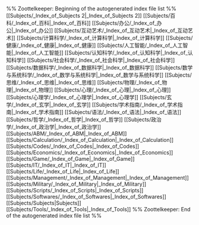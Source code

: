 %% Zoottelkeeper: Beginning of the autogenerated index file list  %%
 [[Subjects/_Index_of_Subjects 2|_Index_of_Subjects 2]]
 [[Subjects/百科/_Index_of_百科|_Index_of_百科]]
 [[Subjects/办公/_Index_of_办公|_Index_of_办公]]
 [[Subjects/互动艺术/_Index_of_互动艺术|_Index_of_互动艺术]]
 [[Subjects/计算科学/_Index_of_计算科学|_Index_of_计算科学]]
 [[Subjects/健康/_Index_of_健康|_Index_of_健康]]
 [[Subjects/人工智能/_Index_of_人工智能|_Index_of_人工智能]]
 [[Subjects/认知科学/_Index_of_认知科学|_Index_of_认知科学]]
 [[Subjects/社会科学/_Index_of_社会科学|_Index_of_社会科学]]
 [[Subjects/数据科学/_Index_of_数据科学|_Index_of_数据科学]]
 [[Subjects/数学与系统科学/_Index_of_数学与系统科学|_Index_of_数学与系统科学]]
 [[Subjects/思维/_Index_of_思维|_Index_of_思维]]
 [[Subjects/物理/_Index_of_物理|_Index_of_物理]]
 [[Subjects/心理/_Index_of_心理|_Index_of_心理]]
 [[Subjects/心理学/_Index_of_心理学|_Index_of_心理学]]
 [[Subjects/玄学/_Index_of_玄学|_Index_of_玄学]]
 [[Subjects/学术指南/_Index_of_学术指南|_Index_of_学术指南]]
 [[Subjects/语法/_Index_of_语法|_Index_of_语法]]
 [[Subjects/哲学/_Index_of_哲学|_Index_of_哲学]]
 [[Subjects/政治学/_Index_of_政治学|_Index_of_政治学]]
 [[Subjects/ABM/_Index_of_ABM|_Index_of_ABM]]
 [[Subjects/Calculation/_Index_of_Calculation|_Index_of_Calculation]]
 [[Subjects/Codes/_Index_of_Codes|_Index_of_Codes]]
 [[Subjects/Economics/_Index_of_Economics|_Index_of_Economics]]
 [[Subjects/Game/_Index_of_Game|_Index_of_Game]]
 [[Subjects/IT/_Index_of_IT|_Index_of_IT]]
 [[Subjects/Life/_Index_of_Life|_Index_of_Life]]
 [[Subjects/Management/_Index_of_Management|_Index_of_Management]]
 [[Subjects/Military/_Index_of_Military|_Index_of_Military]]
 [[Subjects/Scripts/_Index_of_Scripts|_Index_of_Scripts]]
 [[Subjects/Softwares/_Index_of_Softwares|_Index_of_Softwares]]
 [[Subjects/Subjects|Subjects]]
 [[Subjects/Tools/_Index_of_Tools|_Index_of_Tools]]
%% Zoottelkeeper: End of the autogenerated index file list  %%
